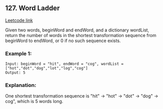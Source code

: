 ## 127. Word Ladder
[Leetcode link](https://leetcode.com/problems/word-ladder/)

Given two words, beginWord and endWord, and a dictionary wordList, return the number of words in the shortest transformation sequence from beginWord to endWord, or 0 if no such sequence exists.

 

### Example 1:

```
Input: beginWord = "hit", endWord = "cog", wordList = ["hot","dot","dog","lot","log","cog"]
Output: 5
```

### Explanation: 
One shortest transformation sequence is "hit" -> "hot" -> "dot" -> "dog" -> cog", which is 5 words long.
